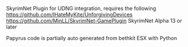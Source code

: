 SkyrimNet Plugin for UDNG integration, requires the following
https://github.com/IHateMyKite/UnforgivingDevices
https://github.com/MinLL/SkyrimNet-GamePlugin
SkyrimNet Alpha 13 or later

Papyrus code is partially auto generated from bethkit ESX with Python
